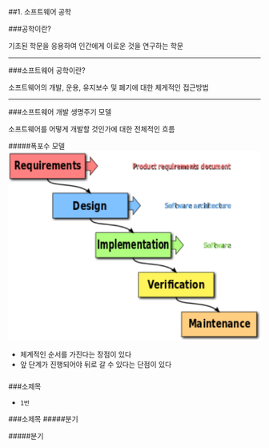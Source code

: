 ##1. 소프트웨어 공학

###공학이란?

기초된 학문을 응용하여 인간에게 이로운 것을 연구하는 학문

---

###소프트웨어 공학이란?

소프트웨어의 개발, 운용, 유지보수 및 폐기에 대한 체게적인 접근방법

---

###소프트웨어 개발 생명주기 모델

소프트웨어를 어떻게 개발할 것인가에 대한 전체적인 흐름

#####폭포수 모델  
![waterfall](https://github.com/Ekutz/Fast_Campus_JS/blob/master/170113/imgs/waterfall.png?raw=true)

- 체계적인 순서를 가진다는 장점이 있다
- 앞 단계가 진행되어야 뒤로 갈 수 있다는 단점이 있다

#####

###소제목
- `1번`

###소제목
#####분기

#####분기